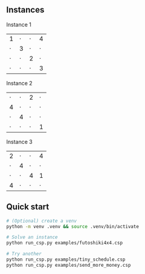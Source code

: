 ## Instances
Instance 1

|   |   |   |   |
|---|---|---|---|
| 1 | · | · | 4 |
| · | 3 | · | · |
| · | · | 2 | · |
| · | · | · | 3 |

Instance 2

|   |   |   |   |
|---|---|---|---|
| · | · | 2 | · |
| 4 | · | · | · |
| · | 4 | · | · |
| · | · | · | 1 |

Instance 3

|   |   |   |   |
|---|---|---|---|
| 2 | · | · | 4 |
| · | 4 | · | · |
| · | · | 4 | 1 |
| 4 | · | · | · |



## Quick start
```bash
# (Optional) create a venv
python -m venv .venv && source .venv/bin/activate

# Solve an instance
python run_csp.py examples/futoshiki4x4.csp

# Try another
python run_csp.py examples/tiny_schedule.csp
python run_csp.py examples/send_more_money.csp
```
